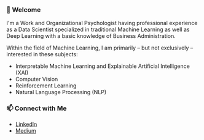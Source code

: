 ### 👋 Welcome

I'm a Work and Organizational Psychologist having professional experience as a Data Scientist specialized in traditional Machine Learning as well as Deep Learning with a basic knowledge of Business Administration.

Within the field of Machine Learning, I am primarily – but not exclusively – interested in these subjects:
* Interpretable Machine Learning and Explainable Artificial Intelligence (XAI)
* Computer Vision
* Reinforcement Learning
* Natural Language Processing (NLP)

### 📫 Connect with Me
* [LinkedIn](https://www.linkedin.com/in/d-kleine)
* [Medium](https://dkleine.medium.com/)
